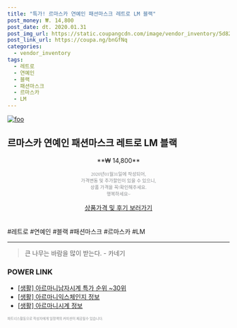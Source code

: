 ```yaml
--- 
title: "특가! 르마스카 연예인 패션마스크 레트로 LM 블랙" 
post_money: ₩. 14,800 
post_date: dt. 2020.01.31 
post_img_url: https://static.coupangcdn.com/image/vendor_inventory/5d82/3b1b7c96bed4eaa7044cb70c8ee8766faf931550fa24a76689d135388b66.jpg 
post_link_url: https://coupa.ng/bnGfNq 
categories: 
  - vendor_inventory 
tags: 
  - 레트로 
  - 연예인 
  - 블랙 
  - 패션마스크 
  - 르마스카 
  - LM 
--- 
```

[![foo](https://static.coupangcdn.com/image/vendor_inventory/5d82/3b1b7c96bed4eaa7044cb70c8ee8766faf931550fa24a76689d135388b66.jpg)](https://coupa.ng/bnGfNq) 

## 르마스카 연예인 패션마스크 레트로 LM 블랙 
<p style="text-align: center;">**₩ 14,800**</p> 
<p style="text-align: center;"><span style="color: #898c8f; font-family: Georgia,Times,serif; font-size: 0.75em;">2020년01월31일에 작성되어, <br>가격변동 및 추가할인이 있을 수 있으니,<br> 상품 가격을 꼭!확인해주세요.<br>행복하세요~</span> 
</p>	 
<div markdown="0" style="text-align: center;"><a href="https://coupa.ng/bnGfNq" class="btn btn--success">상품가격 및 후기 보러가기</a></div> 
<br><br> 
  #레트로 #연예인 #블랙 #패션마스크 #르마스카 #LM 
<hr> 

> 큰 나무는 바람을 많이 받는다. - 카네기 


### POWER LINK

* <a href="https://blog.naver.com/sakai111/221783765115" target="_blank"> [생활] 아르마니남자시계 특가 순위 ~30위</a>
* <a href="https://blog.naver.com/santokki14/221764893809" target="_blank"> [생활] 아르마니익스체인지 정보 </a>
* <a href="https://blog.naver.com/sakai111/221761985864" target="_blank"> [생활] 아르마니시계 정보 </a>

<span style="color: #898c8f; font-family: Georgia,Times,serif; font-size: 0.55em;">파트너스활동으로 작성자에게 일정액의 커미션이 제공될수 있습니다.</span> 
